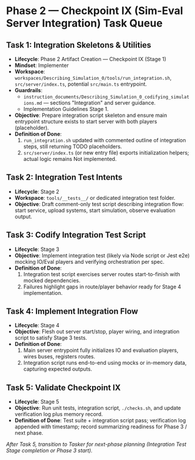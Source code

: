 # Phase 2 — Checkpoint IX (Sim-Eval Server Integration) Task Queue

## Task 1: Integration Skeletons & Utilities
- **Lifecycle**: Phase 2 Artifact Creation — Checkpoint IX (Stage 1)
- **Mindset**: Implementer
- **Workspace**: `workspaces/Describing_Simulation_0/tools/run_integration.sh`, `src/server/index.ts`, potential `src/main.ts` entrypoint.
- **Guardrails**:
  - `instruction_documents/Describing_Simulation_0_codifying_simulations.md` — sections "Integration" and server guidance.
  - Implementation Guidelines Stage 1.
- **Objective**: Prepare integration script skeleton and ensure main entrypoint structure exists to start server with both players (placeholder).
- **Definition of Done**:
  1. `run_integration.sh` updated with commented outline of integration steps, still returning TODO placeholders.
  2. `src/server/index.ts` (or new entry file) exports initialization helpers; actual logic remains Not implemented.

## Task 2: Integration Test Intents
- **Lifecycle**: Stage 2
- **Workspace**: `tools/__tests__/` or dedicated integration test folder.
- **Objective**: Draft comment-only test script describing integration flow: start service, upload systems, start simulation, observe evaluation output.

## Task 3: Codify Integration Test Script
- **Lifecycle**: Stage 3
- **Objective**: Implement integration test (likely via Node script or Jest e2e) mocking IO/Eval players and verifying orchestration per spec.
- **Definition of Done**:
  1. Integration test script exercises server routes start-to-finish with mocked dependencies.
  2. Failures highlight gaps in route/player behavior ready for Stage 4 implementation.

## Task 4: Implement Integration Flow
- **Lifecycle**: Stage 4
- **Objective**: Flesh out server start/stop, player wiring, and integration script to satisfy Stage 3 tests.
- **Definition of Done**:
  1. Main server entrypoint fully initializes IO and evaluation players, wires buses, registers routes.
  2. Integration script runs end-to-end using mocks or in-memory data, capturing expected outputs.

## Task 5: Validate Checkpoint IX
- **Lifecycle**: Stage 5
- **Objective**: Run unit tests, integration script, `./checks.sh`, and update verification log plus memory record.
- **Definition of Done**: Test suite + integration script pass; verification log appended with timestamp; record summarizing readiness for Phase 3 / next phase.

*After Task 5, transition to Tasker for next-phase planning (Integration Test Stage completion or Phase 3 start).* 
